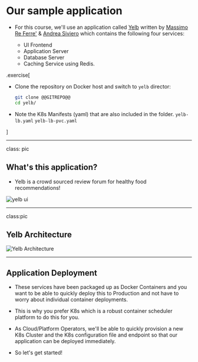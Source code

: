 # Our sample application

- For this course, we'll use an application called [Yelb](http://www.it20.info/2017/07/yelb-yet-another-sample-app/) written by [Massimo Re Ferre'](https://twitter.com/mreferre) & [Andrea Siviero](https://www.linkedin.com/in/andreasiviero/)
  which contains the following four services: 
  
  - UI Frontend
  - Application Server
  - Database Server
  - Caching Service using Redis. 

.exercise[

- Clone the repository on Docker host and switch to `yelb` director:
  ```bash
  git clone @@GITREPO@@
  cd yelb/
  ```

- Note the K8s Manifests (yaml) that are also included in the folder.
`yelb-lb.yaml`
`yelb-lb-pvc.yaml`

]

---

class: pic

## What's this application?

- Yelb is a crowd sourced review forum for healthy food recommendations!

![yelb ui](images/yelb-ui.png)

---

class:pic

## Yelb Architecture

![Yelb Architecture](images/yelb-architecture.png)

---

## Application Deployment

 - These services have been packaged up as Docker Containers and you want to be able to quickly deploy this to Production and not have to worry about individual container deployments.
 
- This is why you prefer K8s which is a robust container scheduler platform to do this for you.

- As Cloud/Platform Operators, we'll be able to quickly provision a new K8s Cluster and the K8s configuration file and endpoint so that our application can be deployed immediately.

- So let's get started!

